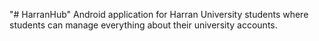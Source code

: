 "# HarranHub" 
Android application for Harran University students where students can manage everything about their university accounts.
